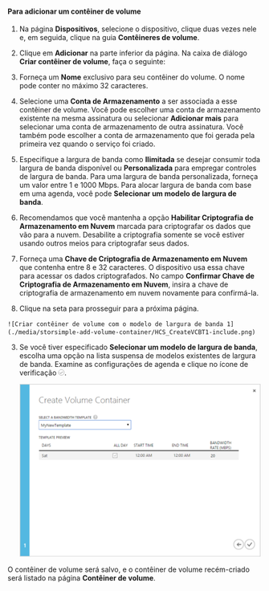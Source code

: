 
#### Para adicionar um contêiner de volume

1. Na página **Dispositivos**, selecione o dispositivo, clique duas vezes nele e, em seguida, clique na guia **Contêineres de volume**.

2. Clique em **Adicionar** na parte inferior da página. Na caixa de diálogo **Criar contêiner de volume**, faça o seguinte:

  1. Forneça um **Nome** exclusivo para seu contêiner do volume. O nome pode conter no máximo 32 caracteres.
  2. Selecione uma **Conta de Armazenamento** a ser associada a esse contêiner de volume. Você pode escolher uma conta de armazenamento existente na mesma assinatura ou selecionar **Adicionar mais** para selecionar uma conta de armazenamento de outra assinatura. Você também pode escolher a conta de armazenamento que foi gerada pela primeira vez quando o serviço foi criado.
  3. Especifique a largura de banda como **Ilimitada** se desejar consumir toda largura de banda disponível ou **Personalizada** para empregar controles de largura de banda. Para uma largura de banda personalizada, forneça um valor entre 1 e 1000 Mbps. Para alocar largura de banda com base em uma agenda, você pode **Selecionar um modelo de largura de banda**.
  4. Recomendamos que você mantenha a opção **Habilitar Criptografia de Armazenamento em Nuvem** marcada para criptografar os dados que vão para a nuvem. Desabilite a criptografia somente se você estiver usando outros meios para criptografar seus dados.
  5. Forneça uma **Chave de Criptografia de Armazenamento em Nuvem** que contenha entre 8 e 32 caracteres. O dispositivo usa essa chave para acessar os dados criptografados. No campo **Confirmar Chave de Criptografia de Armazenamento em Nuvem**, insira a chave de criptografia de armazenamento em nuvem novamente para confirmá-la.
  6. Clique na seta para prosseguir para a próxima página.

    ![Criar contêiner de volume com o modelo de largura de banda 1](./media/storsimple-add-volume-container/HCS_CreateVCBT1-include.png)

3. Se você tiver especificado **Selecionar um modelo de largura de banda**, escolha uma opção na lista suspensa de modelos existentes de largura de banda. Examine as configurações de agenda e clique no ícone de verificação ![ícone de verificação](./media/storsimple-configure-new-storage-account/HCS_CheckIcon-include.png).

    ![Criar contêiner de volume com o modelo de largura de banda 2](./media/storsimple-add-volume-container/HCS_CreateVCBT2-include.png)

O contêiner de volume será salvo, e o contêiner de volume recém-criado será listado na página **Contêiner de volume**.
 

<!---HONumber=July15_HO4-->